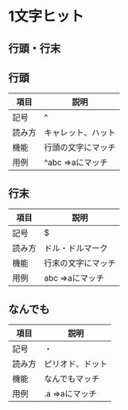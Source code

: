 # 1文字ヒット

## 行頭・行末


## 行頭

|項目|説明|
| --- | --- |
| 記号|^|
| 読み方 | キャレット、ハット|
| 機能 |行頭の文字にマッチ|
| 用例 | ^abc =>aにマッチ  |

## 行末

|項目|説明|
| --- | --- |
| 記号|$|
| 読み方 | ドル・ドルマーク|
| 機能 |行末の文字にマッチ|
| 用例 | abc =>aにマッチ  |

## なんでも

|項目|説明|
| --- | --- |
| 記号|・|
| 読み方 | ピリオド、ドット|
| 機能 |なんでもマッチ  |
| 用例 | .a =>aにマッチ  |
